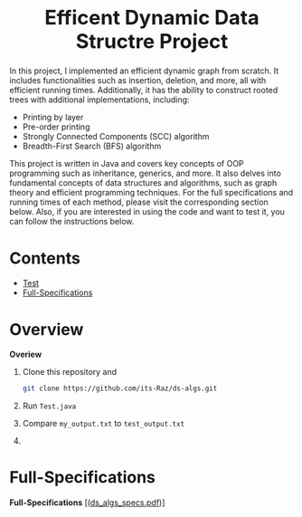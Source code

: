 <h1 align='center' style="text-align:center; font-weight:bold; font-size:2.5em"> Efficent Dynamic Data Structre Project</h1>

<p align='center' style="text-align:center;font-size:1em;">
  

In this project, I implemented an efficient dynamic graph from scratch. It includes functionalities such as insertion, deletion, and more, all with efficient running times. Additionally, it has the ability to construct rooted trees with additional implementations, including:
- Printing by layer
- Pre-order printing
- Strongly Connected Components (SCC) algorithm
- Breadth-First Search (BFS) algorithm

This project is written in Java and covers key concepts of OOP programming such as inheritance, generics, and more. It also delves into fundamental concepts of data structures and algorithms, such as graph theory and efficient programming techniques.
For the full specifications and running times of each method, please visit the corresponding section below.
Also, if you are interested in using the code and want to test it, you can follow the instructions below.
</p>





# Contents

- [Test](#test)
- [Full-Specifications](#Full-Specifications)


# Overview
**Overiew**

1. Clone this repository and 

   ```bash
   git clone https://github.com/its-Raz/ds-algs.git
   
   ```
2. Run ```Test.java```
3. Compare ```my_output.txt``` to ```test_output.txt```
4. 
# Full-Specifications
**Full-Specifications**
 [([ds_algs_specs.pdf](https://github.com/its-Raz/ds-algs/blob/master/ds_algs_spec.pdf))]
